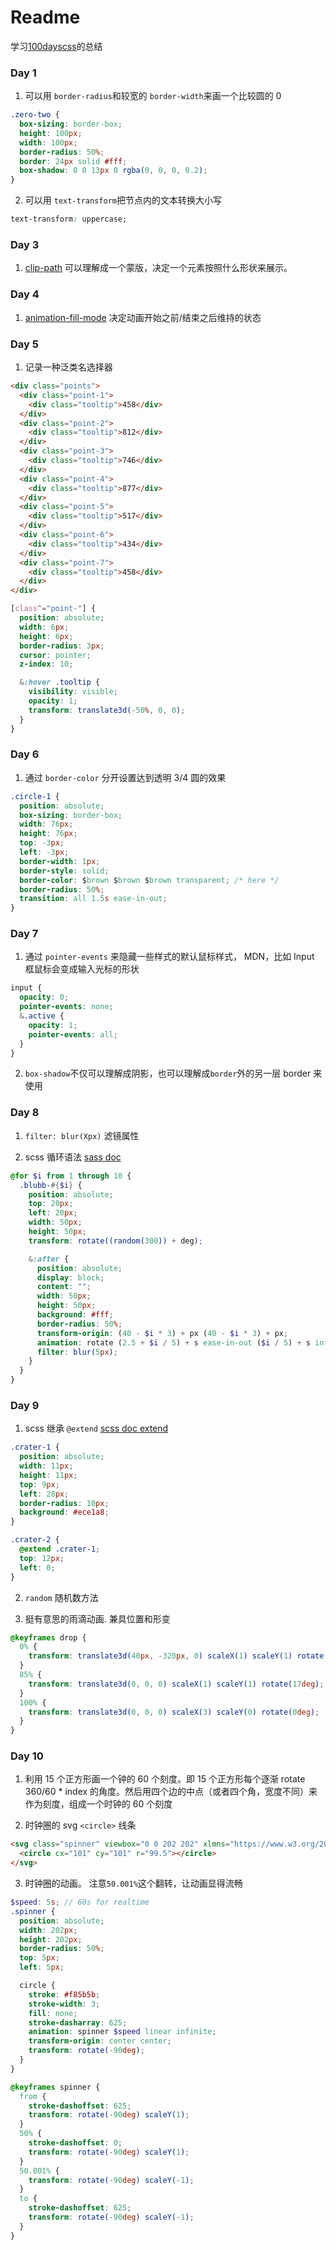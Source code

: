 # Readme

学习[100dayscss](https://100dayscss.com/)的总结

### Day 1

1. 可以用 `border-radius`和较宽的 `border-width`来画一个比较圆的 0

```css
.zero-two {
  box-sizing: border-box;
  height: 100px;
  width: 100px;
  border-radius: 50%;
  border: 24px solid #fff;
  box-shadow: 0 0 13px 0 rgba(0, 0, 0, 0.2);
}
```

2. 可以用 `text-transform`把节点内的文本转换大小写

```css
text-transform: uppercase;
```

### Day 3

1. [clip-path](https://developer.mozilla.org/en-US/docs/Web/CSS/clip-path) 可以理解成一个蒙版，决定一个元素按照什么形状来展示。

### Day 4

1. [animation-fill-mode](https://segmentfault.com/q/1010000003867335) 决定动画开始之前/结束之后维持的状态

### Day 5

1. 记录一种泛类名选择器

```html
<div class="points">
  <div class="point-1">
    <div class="tooltip">458</div>
  </div>
  <div class="point-2">
    <div class="tooltip">812</div>
  </div>
  <div class="point-3">
    <div class="tooltip">746</div>
  </div>
  <div class="point-4">
    <div class="tooltip">877</div>
  </div>
  <div class="point-5">
    <div class="tooltip">517</div>
  </div>
  <div class="point-6">
    <div class="tooltip">434</div>
  </div>
  <div class="point-7">
    <div class="tooltip">458</div>
  </div>
</div>
```

```scss
[class^="point-"] {
  position: absolute;
  width: 6px;
  height: 6px;
  border-radius: 3px;
  cursor: pointer;
  z-index: 10;

  &:hover .tooltip {
    visibility: visible;
    opacity: 1;
    transform: translate3d(-50%, 0, 0);
  }
}
```

### Day 6

1. 通过 `border-color` 分开设置达到透明 3/4 圆的效果

```css
.circle-1 {
  position: absolute;
  box-sizing: border-box;
  width: 76px;
  height: 76px;
  top: -3px;
  left: -3px;
  border-width: 1px;
  border-style: solid;
  border-color: $brown $brown $brown transparent; /* here */
  border-radius: 50%;
  transition: all 1.5s ease-in-out;
}
```

### Day 7

1. 通过 `pointer-events` 来隐藏一些样式的默认鼠标样式， MDN，比如 Input 框鼠标会变成输入光标的形状

```scss
input {
  opacity: 0;
  pointer-events: none;
  &.active {
    opacity: 1;
    pointer-events: all;
  }
}
```

2. `box-shadow`不仅可以理解成阴影，也可以理解成`border`外的另一层 border 来使用

### Day 8

1. `filter: blur(Xpx)` 滤镜属性

2. scss 循环语法 [sass doc](https://sass-lang.com/documentation/at-rules/control/for)

```scss
@for $i from 1 through 10 {
  .blubb-#{$i} {
    position: absolute;
    top: 20px;
    left: 20px;
    width: 50px;
    height: 50px;
    transform: rotate((random(300)) + deg);

    &:after {
      position: absolute;
      display: block;
      content: "";
      width: 50px;
      height: 50px;
      background: #fff;
      border-radius: 50%;
      transform-origin: (40 - $i * 3) + px (40 - $i * 3) + px;
      animation: rotate (2.5 + $i / 5) + s ease-in-out ($i / 5) + s infinite;
      filter: blur(5px);
    }
  }
}
```

### Day 9

1. scss 继承 `@extend` [scss doc extend](https://sass-lang.com/documentation/at-rules/extend)

```scss
.crater-1 {
  position: absolute;
  width: 11px;
  height: 11px;
  top: 9px;
  left: 28px;
  border-radius: 10px;
  background: #ece1a8;
}

.crater-2 {
  @extend .crater-1;
  top: 12px;
  left: 0;
}
```

2. `random` 随机数方法

3. 挺有意思的雨滴动画. 兼具位置和形变

```scss
@keyframes drop {
  0% {
    transform: translate3d(40px, -320px, 0) scaleX(1) scaleY(1) rotate(17deg);
  }
  85% {
    transform: translate3d(0, 0, 0) scaleX(1) scaleY(1) rotate(17deg);
  }
  100% {
    transform: translate3d(0, 0, 0) scaleX(3) scaleY(0) rotate(0deg);
  }
}
```

### Day 10

1. 利用 15 个正方形画一个钟的 60 个刻度。即 15 个正方形每个逐渐 rotate 360/60 \* index 的角度。然后用四个边的中点（或者四个角，宽度不同）来作为刻度，组成一个时钟的 60 个刻度

2. 时钟圈的 svg `<circle>` 线条

```html
<svg class="spinner" viewbox="0 0 202 202" xlmns="https://www.w3.org/2000/svg">
  <circle cx="101" cy="101" r="99.5"></circle>
</svg>
```

3. 时钟圈的动画。 注意`50.001%`这个翻转，让动画显得流畅

```scss
$speed: 5s; // 60s for realtime
.spinner {
  position: absolute;
  width: 202px;
  height: 202px;
  border-radius: 50%;
  top: 5px;
  left: 5px;

  circle {
    stroke: #f85b5b;
    stroke-width: 3;
    fill: none;
    stroke-dasharray: 625;
    animation: spinner $speed linear infinite;
    transform-origin: center center;
    transform: rotate(-90deg);
  }
}

@keyframes spinner {
  from {
    stroke-dashoffset: 625;
    transform: rotate(-90deg) scaleY(1);
  }
  50% {
    stroke-dashoffset: 0;
    transform: rotate(-90deg) scaleY(1);
  }
  50.001% {
    transform: rotate(-90deg) scaleY(-1);
  }
  to {
    stroke-dashoffset: 625;
    transform: rotate(-90deg) scaleY(-1);
  }
}
```
